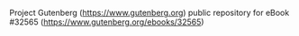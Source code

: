 Project Gutenberg (https://www.gutenberg.org) public repository for eBook #32565 (https://www.gutenberg.org/ebooks/32565)
